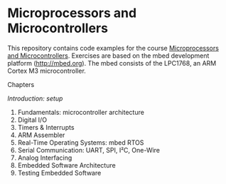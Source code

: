 # Microprocessors and Microcontrollers
This repository contains code examples for the course [Microprocessors and Microcontrollers](https://onderwijsaanbod.kuleuven.be/2015/syllabi/n/B3120NN.htm#activetab=doelstellingen_idm6094512). Exercises are based on the mbed development platform (http://mbed.org). The mbed consists of the LPC1768, an ARM Cortex M3 microcontroller.

Chapters

*Introduction: setup*

1. Fundamentals: microcontroller architecture
2. Digital I/O
3. Timers & Interrupts
4. ARM Assembler
5. Real-Time Operating Systems: mbed RTOS
6. Serial Communication: UART, SPI, I²C, One-Wire
7. Analog Interfacing
8. Embedded Software Architecture
9. Testing Embedded Software

